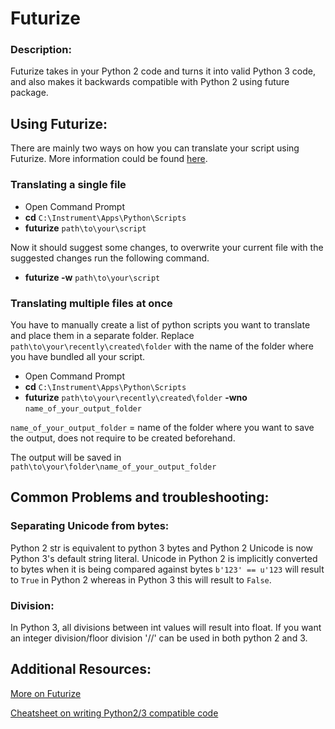 # Futurize

### Description:
Futurize takes in your Python 2 code and turns it into valid Python 3 code, and also makes it backwards compatible with Python 2 using future package.

## Using Futurize:
There are mainly two ways on how you can translate your script using Futurize. More information could be found [here](http://python-future.org/futurize_cheatsheet.html).

### Translating a single file
* Open Command Prompt
* **cd** `C:\Instrument\Apps\Python\Scripts`
* **futurize** `path\to\your\script`

Now it should suggest some changes, to overwrite your current file with the suggested changes run the following command.

* **futurize -w** `path\to\your\script`


### Translating multiple files at once
You have to manually create a list of python scripts you want to translate and place them in a separate folder. Replace `path\to\your\recently\created\folder` with the name of the folder where you have bundled all your script.

* Open Command Prompt
* **cd** `C:\Instrument\Apps\Python\Scripts`
* **futurize** `path\to\your\recently\created\folder` **-wno** `name_of_your_output_folder`

`name_of_your_output_folder` = name of the folder where you want to save the output, does not require to be created beforehand.

The output will be saved in `path\to\your\folder\name_of_your_output_folder`

## Common Problems and troubleshooting:

### Separating Unicode from bytes:
Python 2 str is equivalent to python 3 bytes and Python 2 Unicode is now Python 3's default string literal. Unicode in Python 2 is implicitly converted to bytes when it is being compared against bytes `b'123' == u'123` will result to `True` in Python 2 whereas in Python 3 this will result to `False`. 

### Division:
In Python 3, all divisions between int values will result into float. If you want an integer division/floor division '//' can be used in both python 2 and 3.

## Additional Resources:
[More on Futurize](https://python-future.org/futurize.html)

[Cheatsheet on writing Python2/3 compatible code](https://python-future.org/compatible_idioms.html)